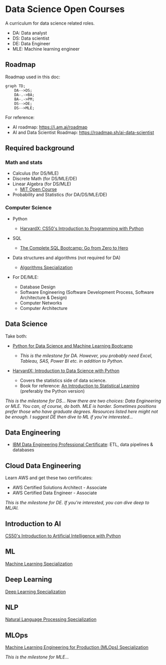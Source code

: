 # Data Science Open Courses

A curriculum for data science related roles.

- DA: Data analyst
- DS: Data scientist
- DE: Data Engineer
- MLE: Machine learning engineer

## Roadmap

Roadmap used in this doc:

```mermaid
graph TD;
    DA-->DS;
    DA-.->BA;
    BA-.->PM;
    DS-->DE;
    DS-->MLE;
```

For reference:

- AI roadmap: <https://i.am.ai/roadmap>
- AI and Data Scientist Roadmap: <https://roadmap.sh/ai-data-scientist>

## Required background

### Math and stats

- Calculus (for DS/MLE)
- Discrete Math (for DS/MLE/DE)
- Linear Algebra (for DS/MLE)
  - [MIT Open Course](https://ocw.mit.edu/courses/18-06-linear-algebra-spring-2010/)
- Probability and Statistics (for DA/DS/MLE/DE)

### Computer Science

- Python

  - [HarvardX: CS50's Introduction to Programming with Python](https://www.edx.org/learn/python/harvard-university-cs50-s-introduction-to-programming-with-python)

- SQL

  - [The Complete SQL Bootcamp: Go from Zero to Hero](https://www.udemy.com/course/the-complete-sql-bootcamp/)

- Data structures and algorithms (not required for DA)

  - [Algorithms Specialization](https://www.coursera.org/specializations/algorithms)

- For DE/MLE:
  - Database Design
  - Software Engineering (Software Development Process, Software Architecture & Design)
  - Computer Networks
  - Computer Architecture

## Data Science

Take both:

- [Python for Data Science and Machine Learning Bootcamp](https://www.udemy.com/course/python-for-data-science-and-machine-learning-bootcamp/)

  - _This is the milestone for DA. However, you probably need Excel, Tableau, SAS, Power BI etc. in addition to Python._

- [HarvardX: Introduction to Data Science with Python](https://www.edx.org/learn/data-science/harvard-university-introduction-to-data-science-with-python)
  - Covers the statistics side of data science.
  - Book for reference: [An Introduction to Statistical Learning](https://www.statlearning.com/) (preferably the Python version)

_This is the milestone for DS... Now there are two choices: Data Engineering or MLE. You can, of course, do both. MLE is harder. Sometimes positions prefer those who have graduate degrees. Resources listed here might not be enough. I suggest DE then dive to ML if you're interested..._

## Data Engineering

- [IBM Data Engineering Professional Certificate](https://www.coursera.org/professional-certificates/ibm-data-engineer): ETL, data pipelines & databases

## Cloud Data Engineering

Learn AWS and get these two certificates:

- AWS Certified Solutions Architect - Associate
- AWS Certified Data Engineer - Associate

_This is the milestone for DE. If you're interested, you can dive deep to ML/AI._

## Introduction to AI

[CS50's Introduction to Artificial Intelligence with Python](https://pll.harvard.edu/course/cs50s-introduction-artificial-intelligence-python)

## ML

[Machine Learning Specialization](https://www.coursera.org/specializations/machine-learning-introduction)

## Deep Learning

[Deep Learning Specialization](https://www.coursera.org/specializations/deep-learning)

## NLP

[Natural Language Processing Specialization](https://www.coursera.org/specializations/natural-language-processing)

## MLOps

[Machine Learning Engineering for Production (MLOps) Specialization](https://www.coursera.org/specializations/machine-learning-engineering-for-production-mlops)

_This is the milestone for MLE..._
